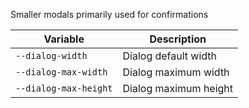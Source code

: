 Smaller modals primarily used for confirmations

| Variable              | Description           |
| --------------------- | --------------------- |
| `--dialog-width`      | Dialog default width  |
| `--dialog-max-width`  | Dialog maximum width  |
| `--dialog-max-height` | Dialog maximum height | 


